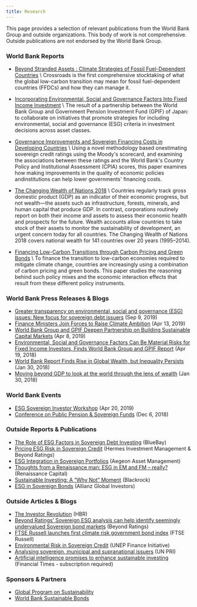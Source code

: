```yaml
---
title: Research
---
```


This page provides a selection of relevant publications from the World Bank Group and
outside organizations. This body of work is not comprehensive. Outside publications are
not endorsed by the World Bank Group.

### World Bank Reports

* [Beyond Stranded Assets : Climate Strategies of Fossil Fuel-Dependent Countries](https://www.bookdepository.com/Beyond-Stranded-Assets-Grzegorz-Peszko/9781464813405) \\
  Crossroads is the first comprehensive stocktaking of what the global
  low-carbon transition may mean for fossil fuel-dependent countries (FFDCs)
  and how they can manage it.

  
* [Incorporating Environmental, Social and Governance Factors Into Fixed Income Investment](http://documents.worldbank.org/curated/en/913961524150628959) \\
  The result of a partnership between the World Bank Group and Government
  Pension Investment Fund (GPIF) of Japan: to collaborate on initiatives that
  promote strategies for including environmental, social and governance (ESG)
  criteria in investment decisions across asset classes.

* [Governance Improvements and Sovereign Financing Costs in Developing Countries](http://documents.worldbank.org/curated/en/621451560196188919) \\
  Using a novel methodology based onestimating sovereign credit ratings using
  the Moody's scorecard, and examining the associations between these ratings
  and the World Bank's Country Policy and Institutional Assessment
  (CPIA) scores, this paper examines how making improvements in the quality of
  economic policies andinstitutions can help lower governments' financing costs.

* [The Changing Wealth of Nations 2018](https://openknowledge.worldbank.org/handle/10986/29001) \\
  Countries regularly track gross domestic product (GDP) as an indicator of
  their economic progress, but not wealth—the assets such as infrastructure,
  forests, minerals, and human capital that produce GDP. In contrast,
  corporations routinely report on both their income and assets to assess their
  economic health and prospects for the future. Wealth accounts allow countries
  to take stock of their assets to monitor the sustainability of development,
  an urgent concern today for all countries. The Changing Wealth of Nations
  2018 covers national wealth for 141 countries over 20 years (1995–2014).

* [Financing Low-Carbon Transitions through Carbon Pricing and Green Bonds](http://documents.worldbank.org/curated/en/808771566321852359) \\
  To finance the transition to low-carbon economies required to mitigate
  climate change, countries are increasingly using a combination of carbon
  pricing and green bonds. This paper studies the reasoning behind such policy
  mixes and the economic interaction effects that result from these different
  policy instruments.

### World Bank Press Releases & Blogs

* [Greater transparency on environmental, social and governance (ESG) issues: New focus for sovereign debt issuers](https://blogs.worldbank.org/voices/greater-transparency-environmental-social-and-governance-esg-issues-new-focus-sovereign-debt)
  (Sep 9, 2019)
* [Finance Ministers Join Forces to Raise Climate Ambition](https://www.worldbank.org/en/news/press-release/2019/04/13/coalition-of-finance-ministers-for-climate-action)
  (Apr 13, 2019)
* [World Bank Group and GPIF Deepen Partnership on Building Sustainable Capital Markets](https://www.worldbank.org/en/news/press-release/2019/04/08/world-bank-group-and-gpif-deepen-partnership-on-building-sustainable-capital-markets)
  (Apr 8, 2019)
* [Environmental, Social and Governance Factors Can Be Material Risks for Fixed Income Investors, Finds World Bank Group and GPIF Report](https://www.worldbank.org/en/news/press-release/2018/04/19/environmental-social-and-governance-factors-can-be-material-risks-for-fixed-income-investors-finds-world-bank-group-and-gpif-report)
  (Apr 19, 2018)
* [World Bank Report Finds Rise in Global Wealth, but Inequality Persists](https://www.worldbank.org/en/news/press-release/2018/01/30/world-bank-report-finds-rise-in-global-wealth-but-inequality-persists)
  (Jan 30, 2018)
* [Moving beyond GDP to look at the world through the lens of wealth](https://www.worldbank.org/en/news/feature/2018/01/30/moving-beyond-gdp-to-look-at-the-world-through-the-lens-of-wealth)
  (Jan 30, 2018)




### World Bank Events

* [ESG Sovereign Investor Workshop](http://www.worldbank.org/en/events/2019/04/10/esg-sovereign-investor-workshop)
  (Apr 20, 2019)
* [Conference on Public Pension & Sovereign Funds](https://www8.gsb.columbia.edu/cjeb/sites/cjeb/files/CJEB-Report_Conference-Pension-Sovereign-Funds_2.08.19%20with%20pictures.pdf)
  (Dec 6, 2018)



### Outside Reports & Publications

* [The Role of ESG Factors in Sovereign Debt Investing](https://www.bluebay.com/en-us/insights/the-role-of-esg-factors-in-sovereign-debt-investing/)
  (BlueBay)
* [Pricing ESG Risk in Sovereign Credit](https://www.hermes-investment.com/wp-content/uploads/2019/07/bd03720-credit-research-paper-pricing-esg-in-sovereign-credit-q3-2019.pdf)
  (Hermes Investment Management & Beyond Ratings)
* [ESG Integration in Sovereign Portfolios](https://www.aegonassetmanagement.com/globalassets/asset-management/netherlands/news-insights/documents/2018/esg-integration-in-sovereign-portfolios.pdf)
  (Aegeon Asset Management)
* [Thoughts from a Renaissance man: ESG in EM and FM – really?](https://research.rencap.com/eng/download.asp?id=29402)
  (Renaissance Capital)
* [Sustainable Investing: A “Why Not” Moment](https://www.blackrock.com/us/individual/insights/blackrock-investment-institute/sustainable-investing-is-the-answer)
  (Blackrock)
* [ESG in Sovereign Bonds](https://es.allianzgi.com/-/media/allianzgi/eu/makler-spain-new/documents/sri-seminar/esg-in-sovereign-bonds.pdf)
  (Allianz Global Investors)

### Outside Articles & Blogs

* [The Investor Revolution](https://hbr.org/2019/05/the-investor-revolution)
  (HBR)
* [Beyond Ratings’ Sovereign ESG analysis can help identify seemingly undervalued Sovereign bond markets](https://beyond-ratings.com/publications/beyond-ratings-sovereign-esg-analysis-can-help-identify-investment-opportunities-in-sovereign-bond-markets/)
  (Beyond Ratings)
* [FTSE Russell launches first climate risk government bond index](https://www.ftserussell.com/press/ftse-russell-launches-first-climate-risk-government-bond-index)
  (FTSE Russell)
* [Environmental Risk in Sovereign Credit](https://www.unepfi.org/ecosystems/erisc/)
  (UNEP Finance Initiative)
* [Analysing sovereign, municipal and supranational issuers](https://www.unpri.org/fixed-income/integrating-esg-factors-into-sovereign-issuer-analysis/31.article)
  (UN PRI)
* [Artificial intelligence promises to enhance sustainable investing](https://www.ft.com/content/7c40cdfc-b528-11e9-bec9-fdcab53d6959)
  (Financial Times - subscription required)

### Sponsors & Partners

* [Global Program on Sustainability](https://www.worldbank.org/en/programs/global-program-on-sustainability)
* [World Bank Sustainable Bonds](http://treasury.worldbank.org/en/about/unit/treasury/ibrd/ibrd-sustainable-development-bonds)

